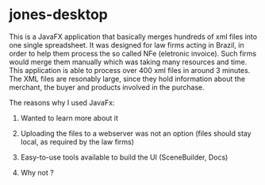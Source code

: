 # jones-desktop
This is a JavaFX application that basically merges hundreds of xml files into one single spreadsheet.
It was designed for law firms acting in Brazil, in order to help them process the so called NFe (eletronic invoice).
Such firms would merge them manually which was taking many resources and time. This application is able to process over 400 xml files in around 3 minutes. The XML files are resonably large, since they hold information about the merchant, the buyer and products involved in the purchase.

The reasons why I used JavaFx:

1. Wanted to learn more about it

2. Uploading the files to a webserver was not an option (files should stay local, as required by the law firms)

3. Easy-to-use tools available to build the UI (SceneBuilder, Docs)

4. Why not ?